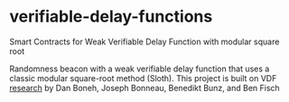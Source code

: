 # verifiable-delay-functions
Smart Contracts for Weak Verifiable Delay Function with modular square root

Randomness beacon with a weak verifiable delay function that uses a classic modular square-root method (Sloth). 
This project is built on VDF [research](https://eprint.iacr.org/2018/601.pdf) by Dan Boneh, Joseph Bonneau, Benedikt Bunz, and Ben Fisch
